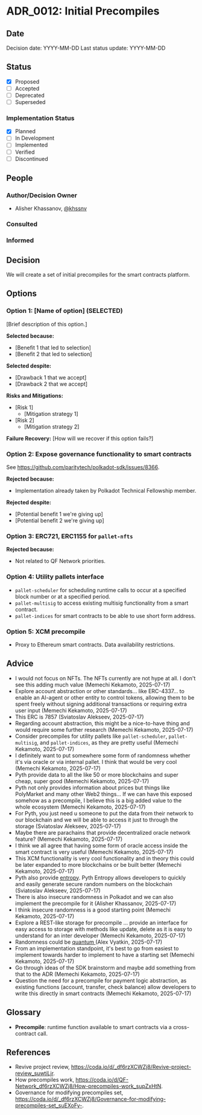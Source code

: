 # ADR_0012: Initial Precompiles

## Date

Decision date: YYYY-MM-DD
Last status update: YYYY-MM-DD

## Status

- [x] Proposed
- [ ] Accepted
- [ ] Deprecated
- [ ] Superseded

### Implementation Status

- [x] Planned
- [ ] In Development
- [ ] Implemented
- [ ] Verified
- [ ] Discontinued

## People

### Author/Decision Owner

- Alisher Khassanov, [@khssnv](https://github.com/khssnv)

### Consulted

### Informed

## Decision

We will create a set of initial precompiles for the smart contracts platform.

## Options

### Option 1: [Name of option] (SELECTED)

[Brief description of this option.]

**Selected because:**

- [Benefit 1 that led to selection]
- [Benefit 2 that led to selection]

**Selected despite:**

- [Drawback 1 that we accept]
- [Drawback 2 that we accept]

**Risks and Mitigations:**

- [Risk 1]
  - [Mitigation strategy 1]
- [Risk 2]
  - [Mitigation strategy 2]

**Failure Recovery:**
[How will we recover if this option fails?]

### Option 2: Expose governance functionality to smart contracts

See <https://github.com/paritytech/polkadot-sdk/issues/8366>.

**Rejected because:**

- Implementation already taken by Polkadot Technical Fellowship member.

**Rejected despite:**

- [Potential benefit 1 we're giving up]
- [Potential benefit 2 we're giving up]

### Option 3: ERC721, ERC1155 for `pallet-nfts`

**Rejected because:**

- Not related to QF Network priorities.

### Option 4: Utility pallets interface

- `pallet-scheduler` for scheduling runtime calls to occur at a specified block number or at a specified period.
- `pallet-multisig` to access existing multisig functionality from a smart contract.
- `pallet-indices` for smart contracts to be able to use short form address.

### Option 5: XCM precompile

- Proxy to Ethereum smart contracts. Data availability restrictions.

## Advice

- I would not focus on NFTs. The NFTs currently are not hype at all. I don't see this adding much value (Memechi Kekamoto, 2025-07-17)
- Explore account abstraction or other standards... like ERC-4337... to enable an AI-agent or other entity to control tokens, allowing them to be spent freely without signing additional transactions or requiring extra user input (Memechi Kekamoto, 2025-07-17)
- This ERC is 7857 (Sviatoslav Alekseev, 2025-07-17)
- Regarding account abstraction, this might be a nice-to-have thing and would require some further research (Memechi Kekamoto, 2025-07-17)
- Consider precompiles for utility pallets like `pallet-scheduler`, `pallet-multisig`, and `pallet-indices`, as they are pretty useful (Memechi Kekamoto, 2025-07-17)
- I definitely want to put somewhere some form of randomness whether it's via oracle or via internal pallet. I think that would be very cool (Memechi Kekamoto, 2025-07-17)
- Pyth provide data to all the like 50 or more blockchains and super cheap, super good (Memechi Kekamoto, 2025-07-17)
- Pyth not only provides information about prices but things like PolyMarket and many other Web2 things... If we can have this exposed somehow as a precompile, I believe this is a big added value to the whole ecosystem (Memechi Kekamoto, 2025-07-17)
- For Pyth, you just need u someone to put the data from their network to our blockchain and we will be able to access it just to through the storage (Sviatoslav Alekseev, 2025-07-17)
- Maybe there are parachains that provide decentralized oracle network feature? (Memechi Kekamoto, 2025-07-17)
- I think we all agree that having some form of oracle access inside the smart contract is very useful (Memechi Kekamoto, 2025-07-17)
- This XCM functionality is very cool functionality and in theory this could be later expanded to more blockchains or be built better (Memechi Kekamoto, 2025-07-17)
- Pyth also provide [entropy](https://docs.pyth.network/entropy). Pyth Entropy allows developers to quickly and easily generate secure random numbers on the blockchain (Sviatoslav Alekseev, 2025-07-17)
- There is also insecure randomness in Polkadot and we can also implement the precompile for it (Alisher Khassanov, 2025-07-17)
- I think insecure randomness is a good starting point (Memechi Kekamoto, 2025-07-17)
- Explore a REST-like storage for precompile ... provide an interface for easy access to storage with methods like update, delete as it is easy to understand for an inter developer (Memechi Kekamoto, 2025-07-17)
- Randomness could be [quantum ](https://aws.amazon.com/marketplace/pp/prodview-246kyrfjo3bag) (Alex Vyatkin, 2025-07-17)
- From an implementation standpoint, it's best to go from easiest to implement towards harder to implement to have a starting set (Memechi Kekamoto, 2025-07-17)
- Go through ideas of the SDK brainstorm and maybe add something from that to the ADR (Memechi Kekamoto, 2025-07-17)
- Question the need for a precompile for payment logic abstraction, as existing functions (account, transfer, check balance) allow developers to write this directly in smart contracts (Memechi Kekamoto, 2025-07-17)

## Glossary

- **Precompile**: runtime function available to smart contracts via a cross-contract call.

## References

- Revive project review, <https://coda.io/d/_df6rzXCWZj8/Revive-project-review_suwtiLjr>.
- How precompiles work, <https://coda.io/d/QF-Network_df6rzXCWZj8/How-precompiles-work_supZxHtN>.
- Governance for modifying precompiles set, <https://coda.io/d/_df6rzXCWZj8/Governance-for-modifying-precompiles-set_suEXoFy->.
